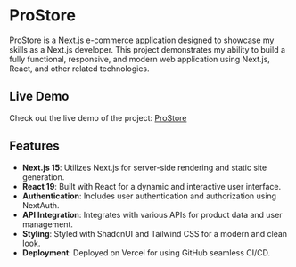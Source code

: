 # ProStore

ProStore is a Next.js e-commerce application designed to showcase my skills as a Next.js developer. This project demonstrates my ability to build a fully functional, responsive, and modern web application using Next.js, React, and other related technologies.

## Live Demo

Check out the live demo of the project: [ProStore](https://prostore-tan.vercel.app/)

## Features

- **Next.js 15**: Utilizes Next.js for server-side rendering and static site generation.
- **React 19**: Built with React for a dynamic and interactive user interface.
- **Authentication**: Includes user authentication and authorization using NextAuth.
- **API Integration**: Integrates with various APIs for product data and user management.
- **Styling**: Styled with ShadcnUI and Tailwind CSS for a modern and clean look.
- **Deployment**: Deployed on Vercel for using GitHub seamless CI/CD.
